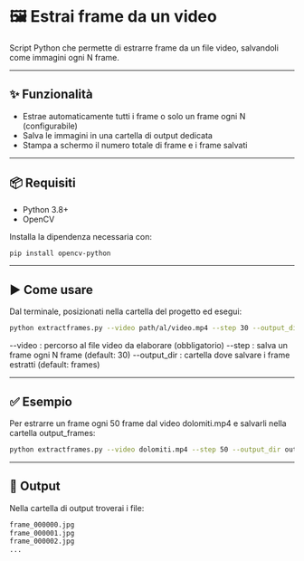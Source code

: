 # 🖼️ Estrai frame da un video

Script Python che permette di estrarre frame da un file video, salvandoli come immagini ogni N frame.

---

## ✨ **Funzionalità**
- Estrae automaticamente tutti i frame o solo un frame ogni N (configurabile)
- Salva le immagini in una cartella di output dedicata
- Stampa a schermo il numero totale di frame e i frame salvati

---

## 📦 **Requisiti**
- Python 3.8+
- OpenCV

Installa la dipendenza necessaria con:
```bash
pip install opencv-python
```

---

## ▶️ **Come usare**
Dal terminale, posizionati nella cartella del progetto ed esegui:
```bash
python extractframes.py --video path/al/video.mp4 --step 30 --output_dir frames
```
--video : percorso al file video da elaborare (obbligatorio)
--step : salva un frame ogni N frame (default: 30)
--output_dir : cartella dove salvare i frame estratti (default: frames)

---

## ✅ **Esempio**
Per estrarre un frame ogni 50 frame dal video dolomiti.mp4 e salvarli nella cartella output_frames:
```bash
python extractframes.py --video dolomiti.mp4 --step 50 --output_dir output_frames
```

---

## 📂 **Output**
Nella cartella di output troverai i file:
```bash
frame_000000.jpg
frame_000001.jpg
frame_000002.jpg
...
```

